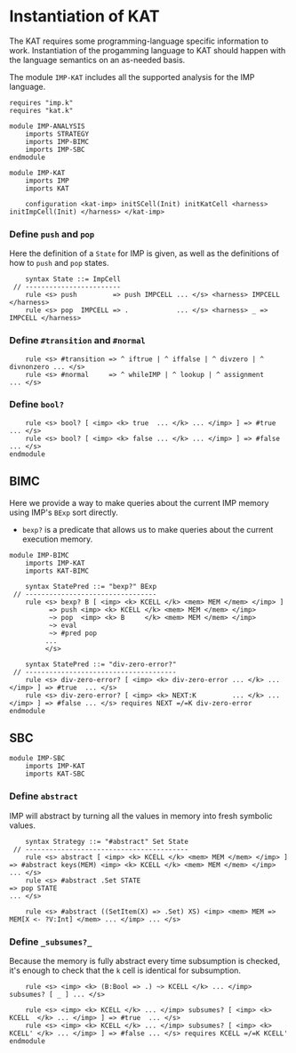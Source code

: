 Instantiation of KAT
====================

The KAT requires some programming-language specific information to work.
Instantiation of the progamming language to KAT should happen with the language semantics on an as-needed basis.

The module `IMP-KAT` includes all the supported analysis for the IMP language.

```k
requires "imp.k"
requires "kat.k"

module IMP-ANALYSIS
    imports STRATEGY
    imports IMP-BIMC
    imports IMP-SBC
endmodule

module IMP-KAT
    imports IMP
    imports KAT

    configuration <kat-imp> initSCell(Init) initKatCell <harness> initImpCell(Init) </harness> </kat-imp>
```

### Define `push` and `pop`

Here the definition of a `State` for IMP is given, as well as the definitions of how to `push` and `pop` states.

```k
    syntax State ::= ImpCell
 // ------------------------
    rule <s> push         => push IMPCELL ... </s> <harness> IMPCELL </harness>
    rule <s> pop  IMPCELL => .            ... </s> <harness> _ => IMPCELL </harness>
```

### Define `#transition` and `#normal`

```k
    rule <s> #transition => ^ iftrue | ^ iffalse | ^ divzero | ^ divnonzero ... </s>
    rule <s> #normal     => ^ whileIMP | ^ lookup | ^ assignment            ... </s>
```

### Define `bool?`

```k
    rule <s> bool? [ <imp> <k> true  ... </k> ... </imp> ] => #true  ... </s>
    rule <s> bool? [ <imp> <k> false ... </k> ... </imp> ] => #false ... </s>
endmodule
```

BIMC
----

Here we provide a way to make queries about the current IMP memory using IMP's `BExp` sort directly.

-   `bexp?` is a predicate that allows us to make queries about the current execution memory.

```k
module IMP-BIMC
    imports IMP-KAT
    imports KAT-BIMC

    syntax StatePred ::= "bexp?" BExp
 // ---------------------------------
    rule <s> bexp? B [ <imp> <k> KCELL </k> <mem> MEM </mem> </imp> ]
          => push <imp> <k> KCELL </k> <mem> MEM </mem> </imp>
          ~> pop  <imp> <k> B     </k> <mem> MEM </mem> </imp>
          ~> eval
          ~> #pred pop
         ...
         </s>

    syntax StatePred ::= "div-zero-error?"
 // --------------------------------------
    rule <s> div-zero-error? [ <imp> <k> div-zero-error ... </k> ... </imp> ] => #true  ... </s>
    rule <s> div-zero-error? [ <imp> <k> NEXT:K         ... </k> ... </imp> ] => #false ... </s> requires NEXT =/=K div-zero-error
endmodule
```

SBC
---

```k
module IMP-SBC
    imports IMP-KAT
    imports KAT-SBC
```

### Define `abstract`

IMP will abstract by turning all the values in memory into fresh symbolic values.

```k
    syntax Strategy ::= "#abstract" Set State
 // -----------------------------------------
    rule <s> abstract [ <imp> <k> KCELL </k> <mem> MEM </mem> </imp> ] => #abstract keys(MEM) <imp> <k> KCELL </k> <mem> MEM </mem> </imp> ... </s>
    rule <s> #abstract .Set STATE                                      => pop STATE                                                        ... </s>

    rule <s> #abstract ((SetItem(X) => .Set) XS) <imp> <mem> MEM => MEM[X <- ?V:Int] </mem> ... </imp> ... </s>
```

### Define `_subsumes?_`

Because the memory is fully abstract every time subsumption is checked, it's enough to check that the `k` cell is identical for subsumption.

```k
    rule <s> <imp> <k> (B:Bool => .) ~> KCELL </k> ... </imp> subsumes? [ _ ] ... </s>

    rule <s> <imp> <k> KCELL </k> ... </imp> subsumes? [ <imp> <k> KCELL  </k> ... </imp> ] => #true  ... </s>
    rule <s> <imp> <k> KCELL </k> ... </imp> subsumes? [ <imp> <k> KCELL' </k> ... </imp> ] => #false ... </s> requires KCELL =/=K KCELL'
endmodule
```
